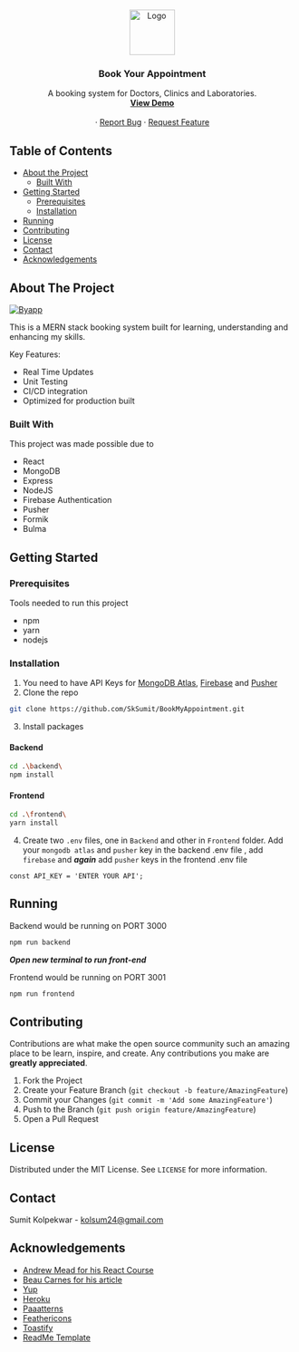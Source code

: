 <!-- PROJECT LOGO -->
<br />
<p align="center">
  <a href="https://github.com/othneildrew/Best-README-Template">
    <img src="images/logo.png" alt="Logo" width="80" height="80">
  </a>

  <h3 align="center">Book Your Appointment</h3>

  <p align="center">
   A booking system for Doctors, Clinics and Laboratories.
    <br />
    <a href="http://byapp.herokuapp.com/"><strong>View Demo</strong></a>
    <br />
    <br />
    <a href=""></a>
    ·
    <a href="https://github.com/SkSumit/BookMyAppointment/issues">Report Bug</a>
    ·
    <a href="https://github.com/SkSumit/BookMyAppointment/issues">Request Feature</a>
  </p>
</p>



<!-- TABLE OF CONTENTS -->
## Table of Contents

* [About the Project](#about-the-project)
  * [Built With](#built-with)
* [Getting Started](#getting-started)
  * [Prerequisites](#prerequisites)
  * [Installation](#installation)
* [Running](#running)
* [Contributing](#contributing)
* [License](#license)
* [Contact](#contact)
* [Acknowledgements](#acknowledgements)



<!-- ABOUT THE PROJECT -->
## About The Project

[![Byapp][product-screenshot]](https://example.com)

This is a MERN stack booking system built for learning, understanding and enhancing my skills.

Key Features:
* Real Time Updates
* Unit Testing
* CI/CD integration
* Optimized for production built


### Built With
This project was made possible due to 
* React 
* MongoDB
* Express
* NodeJS
* Firebase Authentication 
* Pusher
* Formik
* Bulma




<!-- GETTING STARTED -->
## Getting Started



### Prerequisites

Tools needed to run this project
* npm
* yarn
* nodejs


### Installation

1. You need to have API Keys for [MongoDB Atlas](https://www.mongodb.com/), [Firebase](https://firebase.google.com) and [Pusher](http://pusher.com/)
2. Clone the repo
```sh
git clone https://github.com/SkSumit/BookMyAppointment.git
```
3. Install packages
#### Backend

```bash
cd .\backend\
npm install
```

#### Frontend

```bash
cd .\frontend\
yarn install
```
4. Create two `.env` files, one in `Backend` and other in `Frontend` folder. 
Add your `mongodb atlas` and `pusher` key in the backend .env file , add `firebase` and  ***again*** add `pusher`  keys in the frontend .env file
```JS
const API_KEY = 'ENTER YOUR API';
```




<!-- USAGE EXAMPLES -->
## Running

Backend would be running on PORT 3000

```bash
npm run backend
```
 ***Open new terminal to run front-end***

Frontend would be running on PORT 3001

```bash
npm run frontend
```





<!-- CONTRIBUTING -->
## Contributing

Contributions are what make the open source community such an amazing place to be learn, inspire, and create. Any contributions you make are **greatly appreciated**.

1. Fork the Project
2. Create your Feature Branch (`git checkout -b feature/AmazingFeature`)
3. Commit your Changes (`git commit -m 'Add some AmazingFeature'`)
4. Push to the Branch (`git push origin feature/AmazingFeature`)
5. Open a Pull Request



<!-- LICENSE -->
## License

Distributed under the MIT License. See `LICENSE` for more information.



<!-- CONTACT -->
## Contact

Sumit Kolpekwar  - kolsum24@gmail.com



<!-- ACKNOWLEDGEMENTS -->
## Acknowledgements
* [Andrew Mead  for  his React Course](https://mead.io/)
* [Beau Carnes for his article](https://medium.com/@beaucarnes/learn-the-mern-stack-by-building-an-exercise-tracker-mern-tutorial-59c13c1237a1)
* [Yup](https://github.com/jquense/yup)
* [Heroku](https://heroku.com/)
* [Paaatterns](https://products.ls.graphics/paaatterns/)
* [Feathericons](https://feathericons.com/)
* [Toastify](https://www.npmjs.com/package/react-toastify)
* [ReadMe Template](https://github.com/othneildrew/Best-README-Template)






<!-- MARKDOWN LINKS & IMAGES -->
<!-- https://www.markdownguide.org/basic-syntax/#reference-style-links -->
[contributors-shield]: https://img.shields.io/github/contributors/othneildrew/Best-README-Template.svg?style=flat-square
[contributors-url]: https://github.com/SkSumit/BookMyAppointment/graphs/contributors
[forks-shield]: https://img.shields.io/github/forks/othneildrew/Best-README-Template.svg?style=flat-square
[forks-url]: https://github.com/SkSumit/BookMyAppointment/network/members
[stars-shield]: https://img.shields.io/github/stars/othneildrew/Best-README-Template.svg?style=flat-square
[stars-url]: https://github.com/SkSumit/BookMyAppointment/stargazers
[issues-shield]: https://img.shields.io/github/issues/othneildrew/Best-README-Template.svg?style=flat-square
[issues-url]: https://github.com/SkSumit/BookMyAppointment/issues
[license-shield]: https://img.shields.io/github/license/othneildrew/Best-README-Template.svg?style=flat-square
[license-url]: https://github.com/SkSumit/BookMyAppointment/blob/master/LICENSE
[linkedin-shield]: https://img.shields.io/badge/-LinkedIn-black.svg?style=flat-square&logo=linkedin&colorB=555
[linkedin-url]: https://www.linkedin.com/in/sumitkolpekwar/
[product-screenshot]: images/screenshot.png
